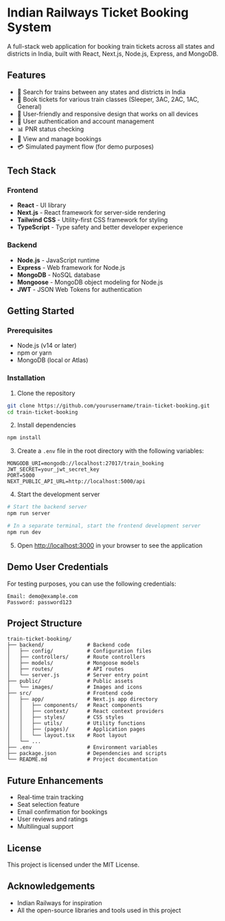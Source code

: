 # Indian Railways Ticket Booking System

A full-stack web application for booking train tickets across all states and districts in India, built with React, Next.js, Node.js, Express, and MongoDB.

## Features

- 🚂 Search for trains between any states and districts in India
- 🎫 Book tickets for various train classes (Sleeper, 3AC, 2AC, 1AC, General)
- 📱 User-friendly and responsive design that works on all devices
- 🔐 User authentication and account management
- 📊 PNR status checking
- 📝 View and manage bookings
- 💳 Simulated payment flow (for demo purposes)

## Tech Stack

### Frontend
- **React** - UI library
- **Next.js** - React framework for server-side rendering
- **Tailwind CSS** - Utility-first CSS framework for styling
- **TypeScript** - Type safety and better developer experience

### Backend
- **Node.js** - JavaScript runtime
- **Express** - Web framework for Node.js
- **MongoDB** - NoSQL database
- **Mongoose** - MongoDB object modeling for Node.js
- **JWT** - JSON Web Tokens for authentication

## Getting Started

### Prerequisites

- Node.js (v14 or later)
- npm or yarn
- MongoDB (local or Atlas)

### Installation

1. Clone the repository
```bash
git clone https://github.com/yourusername/train-ticket-booking.git
cd train-ticket-booking
```

2. Install dependencies
```bash
npm install
```

3. Create a `.env` file in the root directory with the following variables:
```
MONGODB_URI=mongodb://localhost:27017/train_booking
JWT_SECRET=your_jwt_secret_key
PORT=5000
NEXT_PUBLIC_API_URL=http://localhost:5000/api
```

4. Start the development server
```bash
# Start the backend server
npm run server

# In a separate terminal, start the frontend development server
npm run dev
```

5. Open [http://localhost:3000](http://localhost:3000) in your browser to see the application

## Demo User Credentials

For testing purposes, you can use the following credentials:

```
Email: demo@example.com
Password: password123
```

## Project Structure

```
train-ticket-booking/
├── backend/              # Backend code
│   ├── config/           # Configuration files
│   ├── controllers/      # Route controllers
│   ├── models/           # Mongoose models
│   ├── routes/           # API routes
│   └── server.js         # Server entry point
├── public/               # Public assets
│   └── images/           # Images and icons
├── src/                  # Frontend code
│   ├── app/              # Next.js app directory
│   │   ├── components/   # React components
│   │   ├── context/      # React context providers
│   │   ├── styles/       # CSS styles
│   │   ├── utils/        # Utility functions
│   │   ├── (pages)/      # Application pages
│   │   └── layout.tsx    # Root layout
│   └── ...
├── .env                  # Environment variables
├── package.json          # Dependencies and scripts
└── README.md             # Project documentation
```

## Future Enhancements

- Real-time train tracking
- Seat selection feature
- Email confirmation for bookings
- User reviews and ratings
- Multilingual support

## License

This project is licensed under the MIT License.

## Acknowledgements

- Indian Railways for inspiration
- All the open-source libraries and tools used in this project 